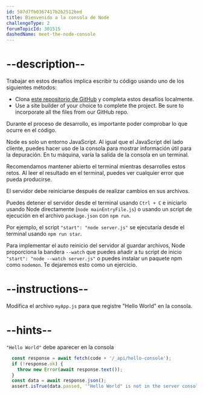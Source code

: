 ```yaml
---
id: 587d7fb0367417b2b2512bed
title: Bienvenido a la consola de Node
challengeType: 2
forumTopicId: 301515
dashedName: meet-the-node-console
---
```


# --description--

Trabajar en estos desafíos implica escribir tu código usando uno de los siguientes métodos:

- Clona <a href="https://github.com/freeCodeCamp/boilerplate-express/" target="_blank" rel="noopener noreferrer nofollow">este repositorio de GitHub</a> y completa estos desafíos localmente.
- Use a site builder of your choice to complete the project. Be sure to incorporate all the files from our GitHub repo.

Durante el proceso de desarrollo, es importante poder comprobar lo que ocurre en el código.

Node es solo un entorno JavaScript. Al igual que el JavaScript del lado cliente, puedes hacer uso de la consola para mostrar información útil para la depuración. En tu máquina, varía la salida de la consola en un terminal.

Recomendamos mantener abierto el terminal mientras desarrolles estos retos. Al leer el resultado en el terminal, puedes ver cualquier error que pueda producirse.

El servidor debe reiniciarse después de realizar cambios en sus archivos.

Puedes detener el servidor desde el terminal usando `Ctrl + C` e iniciarlo usando Node directamente (`node mainEntryFile.js`) o usando un script de ejecución en el archivo `package.json` con `npm run`.

Por ejemplo, el script `"start": "node server.js"` se ejecutaría desde el terminal usando `npm run star`.

Para implementar el auto reinicio del servidor al guardar archivos, Node proporciona la bandera `--watch` que puedes añadir a tu script de inicio `"start": "node --watch server.js"` o puedes instalar un paquete npm como `nodemon`. Te dejaremos esto como un ejercicio.

# --instructions--

Modifica el archivo `myApp.js` para que registre "Hello World" en la consola.

# --hints--

`"Hello World"` debe aparecer en la consola

```js
  const response = await fetch(code + '/_api/hello-console');
  if (!response.ok) {
    throw new Error(await response.text());
  }
  const data = await response.json();
  assert.isTrue(data.passed, '"Hello World" is not in the server console');
```

